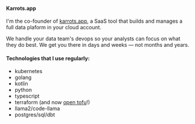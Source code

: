 #### Karrots.app

I'm the co-founder of [karrots.app](https://karrots.app), a SaaS tool that builds and manages a full data plaform in your cloud account.

We handle your data team's devops so your analysts can focus on what they do best. We get you there in days and weeks — not months and years.

#### Technologies that I use regularly:

* kubernetes
* golang
* kotlin
* python
* typescript
* terraform (and now [open tofu](https://opentofu.org/)!)
* llama2/code-llama
* postgres/sql/dbt
